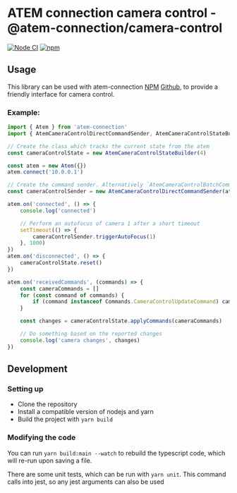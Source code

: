 # ATEM connection camera control - @atem-connection/camera-control

[![Node CI](https://github.com/julusian/atem-connection-camera-control/actions/workflows/node.yaml/badge.svg)](https://github.com/julusian/atem-connection-camera-control/actions/workflows/node.yaml)
[![npm](https://img.shields.io/npm/v/@atem-connection/camera-control)](https://www.npmjs.com/package/@atem-connection/camera-control)

## Usage

This library can be used with atem-connection [NPM](https://www.npmjs.com/package/atem-connection) [Github](https://github.com/nrkno/sofie-atem-connection), to provide a friendly interface for camera control.

### Example:

```ts
import { Atem } from 'atem-connection'
import { AtemCameraControlDirectCommandSender, AtemCameraControlStateBuilder } from '@atem-connection/camera-control'

// Create the class which tracks the current state from the atem
const cameraControlState = new AtemCameraControlStateBuilder(4)

const atem = new Atem({})
atem.connect('10.0.0.1')

// Create the command sender. Alternatively `AtemCameraControlBatchCommandSender` can be used to be able to batch multiple commands to be sent once
const cameraControlSender = new AtemCameraControlDirectCommandSender(atem)

atem.on('connected', () => {
	console.log('connected')

	// Perform an autofocus of camera 1 after a short timeout
	setTimeout(() => {
		cameraControlSender.triggerAutoFocus(1)
	}, 1000)
})
atem.on('disconnected', () => {
	cameraControlState.reset()
})

atem.on('receivedCommands', (commands) => {
	const cameraCommands = []
	for (const command of commands) {
		if (command instanceof Commands.CameraControlUpdateCommand) cameraCommands.push(command)
	}

	const changes = cameraControlState.applyCommands(cameraCommands)

	// Do something based on the reported changes
	console.log('camera changes', changes)
})
```

## Development

### Setting up

- Clone the repository
- Install a compatible version of nodejs and yarn
- Build the project with `yarn build`

### Modifying the code

You can run `yarn build:main --watch` to rebuild the typescript code, which will re-run upon saving a file.

There are some unit tests, which can be run with `yarn unit`. This command calls into jest, so any jest arguments can also be used
